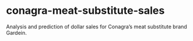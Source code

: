 # conagra-meat-substitute-sales
Analysis and prediction of dollar sales for Conagra’s meat substitute brand Gardein.

